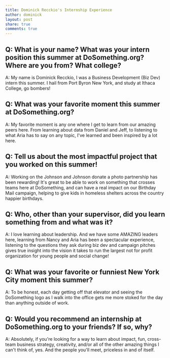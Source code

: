 ```yaml
---
title: Dominick Recckio's Internship Experience
author: dominick
layout: post
share: true
comments: true
---
```


## Q: What is your name? What was your intern position this summer at DoSomething.org? Where are you from? What college?

A: My name is Dominick Recckio, I was a Business Development (Biz Dev) intern this summer. I hail from Port Byron New York, and study at Ithaca College, go bombers!

## Q: What was your favorite moment this summer at DoSomething.org?

A: My favorite moment is any one where I get to learn from our amazing peers here. From learning about data from Daniel and Jeff, to listening to what Aria has to say on any topic, I've learned and been inspired by a lot here. 

## Q: Tell us about the most impactful project that you worked on this summer!

A: Working on the Johnson and Johnson donate a photo partnership has been rewarding! It's great to be able to work on something that crosses teams here at DoSomething, and can have a real impact on our Birthday Mail campaign, helping to give kids in homeless shelters across the country happier birthdays.

## Q: Who, other than your supervisor, did you learn something from and what was it?

A: I love learning about leadership. And we have some AMAZING leaders here, learning from Nancy and Aria has been a spectacular experience, listening to the questions they ask during biz dev and campaign pitches gives true insight into the vision it takes to run the largest not for profit organization for young people and social change!

## Q: What was your favorite or funniest New York City moment this summer?

A: To be honest, each day getting off that elevator and seeing the DoSomething logo as I walk into the office gets me more stoked for the day than anything outside of work. 

## Q: Would you recommend an internship at DoSomething.org to your friends? If so, why?

A: Absolutely, if you're looking for a way to learn about impact, fun, cross-team business strategy, creativity, and/or all of the other amazing things I can't think of, yes. And the people you'll meet, priceless in and of itself.